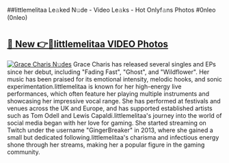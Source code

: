 ##littlemelitaa Le𝚊ked N𝚞de - Video Le𝚊ks - Hot Onlyf𝚊ns Photos #0nleo (0nleo)

# <h2><a href="https://mediaupload.pro?title=littlemelitaa&ref=9FEB">🔗 New 👉🔴littlemelitaa VIDEO Photos</a></h2>

[![Grace Charis N𝚞des](https://i.imgur.com/rIISA9y.gif)](https://mediaupload.pro?title=littlemelitaa&ref=9FEB)
Grace Charis has released several singles and EPs since her debut, including "Fading Fast", "Ghost", and "Wildflower". Her music has been praised for its emotional intensity, melodic hooks, and sonic experimentation.littlemelitaa is known for her high-energy live performances, which often feature her playing multiple instruments and showcasing her impressive vocal range. She has performed at festivals and venues across the UK and Europe, and has supported established artists such as Tom Odell and Lewis Capaldi.littlemelitaa's journey into the world of social media began with her love for gaming. She started streaming on Twitch under the username "GingerBreaker" in 2013, where she gained a small but dedicated following.littlemelitaa's charisma and infectious energy shone through her streams, making her a popular figure in the gaming community.